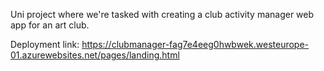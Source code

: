 Uni project where we're tasked with creating a club activity manager web app for an art club.

Deployment link: https://clubmanager-fag7e4eeg0hwbwek.westeurope-01.azurewebsites.net/pages/landing.html
